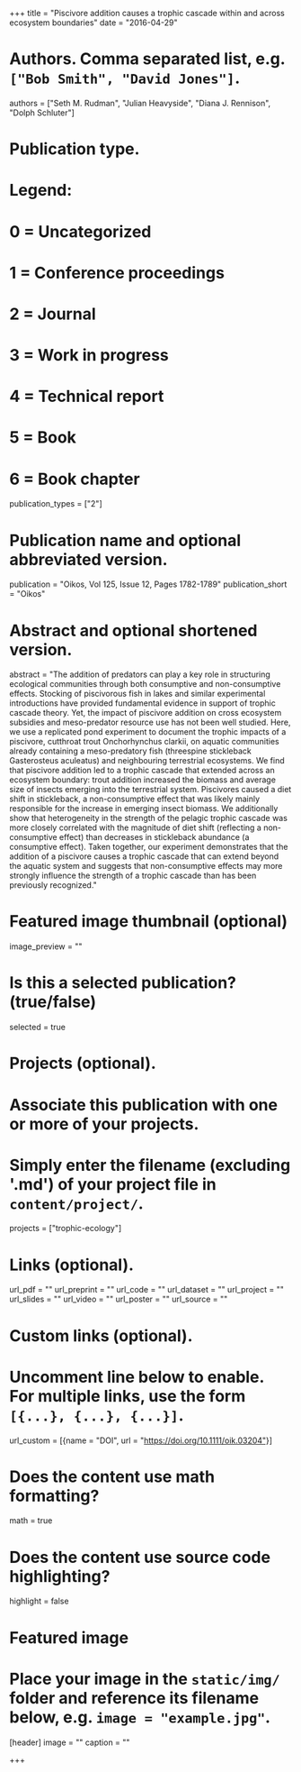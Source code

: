 +++
title = "Piscivore addition causes a trophic cascade within and across ecosystem boundaries"
date = "2016-04-29"

# Authors. Comma separated list, e.g. `["Bob Smith", "David Jones"]`.
authors = ["Seth M. Rudman", "Julian Heavyside", "Diana J. Rennison", "Dolph Schluter"]

# Publication type.
# Legend:
# 0 = Uncategorized
# 1 = Conference proceedings
# 2 = Journal
# 3 = Work in progress
# 4 = Technical report
# 5 = Book
# 6 = Book chapter
publication_types = ["2"]

# Publication name and optional abbreviated version.
publication = "Oikos, Vol 125, Issue 12, Pages 1782-1789"
publication_short = "Oikos"

# Abstract and optional shortened version.
abstract = "The addition of predators can play a key role in structuring ecological communities through both consumptive and non-consumptive effects. Stocking of piscivorous fish in lakes and similar experimental introductions have provided fundamental evidence in support of trophic cascade theory. Yet, the impact of piscivore addition on cross ecosystem subsidies and meso-predator resource use has not been well studied. Here, we use a replicated pond experiment to document the trophic impacts of a piscivore, cutthroat trout Onchorhynchus clarkii, on aquatic communities already containing a meso-predatory fish (threespine stickleback Gasterosteus aculeatus) and neighbouring terrestrial ecosystems. We find that piscivore addition led to a trophic cascade that extended across an ecosystem boundary: trout addition increased the biomass and average size of insects emerging into the terrestrial system. Piscivores caused a diet shift in stickleback, a non-consumptive effect that was likely mainly responsible for the increase in emerging insect biomass. We additionally show that heterogeneity in the strength of the pelagic trophic cascade was more closely correlated with the magnitude of diet shift (reflecting a non-consumptive effect) than decreases in stickleback abundance (a consumptive effect). Taken together, our experiment demonstrates that the addition of a piscivore causes a trophic cascade that can extend beyond the aquatic system and suggests that non-consumptive effects may more strongly influence the strength of a trophic cascade than has been previously recognized."

# Featured image thumbnail (optional)
image_preview = ""

# Is this a selected publication? (true/false)
selected = true

# Projects (optional).
#   Associate this publication with one or more of your projects.
#   Simply enter the filename (excluding '.md') of your project file in `content/project/`.
projects = ["trophic-ecology"]

# Links (optional).
url_pdf = ""
url_preprint = ""
url_code = ""
url_dataset = ""
url_project = ""
url_slides = ""
url_video = ""
url_poster = ""
url_source = ""

# Custom links (optional).
#   Uncomment line below to enable. For multiple links, use the form `[{...}, {...}, {...}]`.
 url_custom = [{name = "DOI", url = "https://doi.org/10.1111/oik.03204"}]

# Does the content use math formatting?
math = true

# Does the content use source code highlighting?
highlight = false

# Featured image
# Place your image in the `static/img/` folder and reference its filename below, e.g. `image = "example.jpg"`.
[header]
image = ""
caption = ""

+++

